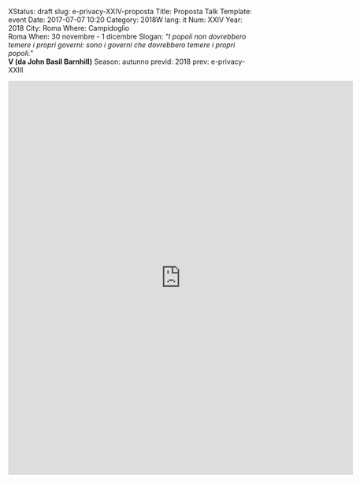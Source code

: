 XStatus: draft
slug: e-privacy-XXIV-proposta
Title: Proposta Talk
Template: event
Date: 2017-07-07 10:20
Category: 2018W
lang: it
Num: XXIV
Year: 2018
City: Roma
Where: Campidoglio<br/>Roma
When: 30 novembre - 1 dicembre
Slogan: <i>"I popoli non dovrebbero temere i propri governi: sono i governi che dovrebbero temere i propri popoli."</i><br/><b>V (da John Basil Barnhill)</b>
Season: autunno
previd: 2018
prev: e-privacy-XXIII


<iframe src="https://docs.google.com/forms/d/e/1FAIpQLSd6_7uV7nr9HXiL-R7jG9V8qXZvbDH2CJq0ci42pLj-9nSrSw/viewform" width="700" height="800" frameborder="0" marginheight="0" marginwidth="0">Caricamento in corso...</iframe>
